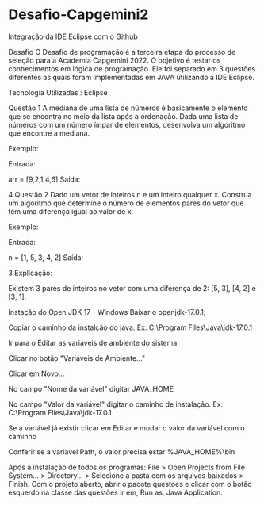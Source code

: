# Desafio-Capgemini2
Integração da IDE Eclipse com o Github

Desafio
O Desafio de programação é a terceira etapa do processo de seleção para a Academia Capgemini 2022. O objetivo é testar os conhecimentos em lógica de programação. Ele foi separado em 3 questões diferentes as quais foram implementadas em JAVA utilizando a IDE Eclipse.

Tecnologia Utilizadas : Eclipse 

Questão 1
A mediana de uma lista de números é basicamente o elemento que se encontra no meio da lista após a ordenação. Dada uma lista de números com um número ímpar de elementos, desenvolva um algoritmo que encontre a mediana.

Exemplo:

Entrada:

arr = [9,2,1,4,6]
Saída:

4
Questão 2
Dado um vetor de inteiros n e um inteiro qualquer x. Construa um algoritmo que determine o número de elementos pares do vetor que tem uma diferença igual ao valor de x.

Exemplo:

Entrada:

n = [1, 5, 3, 4, 2]
Saída:

3
Explicação:

Existem 3 pares de inteiros no vetor com uma diferença de 2: [5, 3], [4, 2] e [3, 1].


Instação do Open JDK 17 - Windows
Baixar o openjdk-17.0.1;

Copiar o caminho da instalção do java. Ex: C:\Program Files\Java\jdk-17.0.1

Ir para o Editar as variáveis de ambiente do sistema

Clicar no botão "Variáveis de Ambiente..."

Clicar em Novo...

No campo "Nome da variável" digitar JAVA_HOME

No campo "Valor da variável" digitar o caminho de instalação. Ex: C:\Program Files\Java\jdk-17.0.1

Se a variável já existir clicar em Editar e mudar o valor da variável com o caminho

Conferir se a variável Path, o valor precisa estar %JAVA_HOME%\bin

Após a instalação de todos os programas:
File > Open Projects from File System... > Directory... > Selecione a pasta com os arquivos baixados > Finish. Com o projeto aberto, abrir o pacote questoes e clicar com o botão esquerdo na classe das questões ir em, Run as, Java Application.
